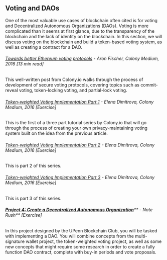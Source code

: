 ## Voting and DAOs

One of the most valuable use cases of blockchain often cited is for voting and Decentralized Autonomous Organizations \(DAOs\).  Voting is more complicated than it seems at first glance, due to the transparency of the blockchain and the lack of identity on the blockchain.  In this section, we will discuss voting on the blockchain and build a token-based voting system, as well as creating a contract for a DAO.

###### [Towards better Ethereum voting protocols](https://blog.colony.io/towards-better-ethereum-voting-protocols-7e54cb5a0119) - Aron Fischer, Colony Medium, 2016 \[13 min read\]

This well-written post from Colony.io walks through the process of development of secure voting protocols, covering topics such as commit-reveal voting, token-locking voting, and partial-lock voting.

###### [Token-weighted Voting Implementation Part 1](https://blog.colony.io/token-weighted-voting-implementation-part-1-72f836b5423b) - Elena Dimitrova, Colony Medium, 2016 \[Exercise\]

This is the first of a three part tutorial series by Colony.io that will go through the process of creating your own privacy-maintaining voting system built on the idea from the previous article.

###### [Token-weighted Voting Implementation Part 2](https://blog.colony.io/token-weighted-voting-implementation-part-2-13e490fe1b8a) - Elena Dimitrova, Colony Medium, 2016 \[Exercise\]

This is part 2 of this series.

###### [Token-weighted Voting Implementation Part 3](https://blog.colony.io/token-weighted-voting-implementation-part-3-821dde0a674b) - Elena Dimitrova, Colony Medium, 2016 \[Exercise\]

This is part 3 of this series.

###### [**Project 4: Create a Decentralized Autonomous Organization**](https://docs.google.com/document/d/13gpr8ddfyQnYiHDNr9mIDOwNzhAp5FJ9sziXAA9dOrs/edit)** - Nate Rush** \[Exercise\]

In this project designed by the UPenn Blockchain Club, you will be tasked with implementing a DAO.  You will combine concepts from the multi-signature wallet project, the token-weighted voting project, as well as some new concepts that might require some research in order to create a fully function DAO contract, complete with buy-in periods and vote proposals.

